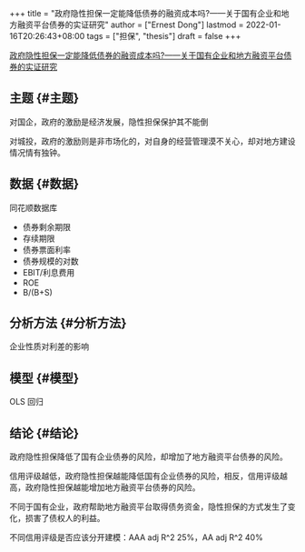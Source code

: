 +++
title = "政府隐性担保一定能降低债券的融资成本吗?——关于国有企业和地方融资平台债券的实证研究"
author = ["Ernest Dong"]
lastmod = 2022-01-16T20:26:43+08:00
tags = ["担保", "thesis"]
draft = false
+++

[政府隐性担保一定能降低债券的融资成本吗?——关于国有企业和地方融资平台债券的实证研究](/ox-hugo/政府隐性担保一定能降低债券的融资...企业和地方融资平台债券的实证研究_韩鹏飞.pdf)


## 主题 {#主题}

对国企，政府的激励是经济发展，隐性担保保护其不能倒

对城投，政府的激励则是非市场化的，对自身的经营管理漠不关心，却对地方建设情况情有独钟。


## 数据 {#数据}

同花顺数据库

-   债券剩余期限
-   存续期限
-   债券票面利率
-   债券规模的对数
-   EBIT/利息费用
-   ROE
-   B/(B+S)


## 分析方法 {#分析方法}

企业性质对利差的影响


## 模型 {#模型}

OLS 回归


## 结论 {#结论}

政府隐性担保降低了国有企业债券的风险，却增加了地方融资平台债券的风险。

信用评级越低，政府隐性担保越能降低国有企业债券的风险，相反，信用评级越高，政府隐性担保越能增加地方融资平台债券的风险。

不同于国有企业，政府帮助地方融资平台取得债务资金，隐性担保的方式发生了变化，损害了债权人的利益。

不同信用评级是否应该分开建模：AAA adj R^2 25%，AA adj R^2 40%